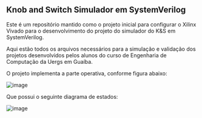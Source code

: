 ## Knob and Switch Simulador em SystemVerilog

Este é um repositório mantido como o projeto inicial para configurar o Xilinx Vivado para o desenvolvimento
do projeto do simulador do K&S em SystemVerilog.

Aqui estão todos os arquivos necessários para a simulação e validação dos projetos desenvolvidos pelos alunos
do curso de Engenharia de Computação da Uergs em Guaíba.

O projeto implementa a parte operativa, conforme figura abaixo:

![image](https://user-images.githubusercontent.com/62797783/204447060-ae4cb8d0-6ffc-4ab5-a3a4-d051436d578d.png)


Que possui o seguinte diagrama de estados:

![image](https://user-images.githubusercontent.com/62797783/204446899-cedf104f-da6c-4871-99fc-36e00ecea5b2.png)
